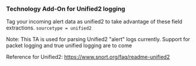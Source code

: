 ### Technology Add-On for Unified2 logging

Tag your incoming alert data as unified2 to take advantage of these field extractions.
```sourcetype = unified2```

Note: This TA is used for parsing Unified2 "alert" logs currently. Support for packet logging and true unified logging are to come

Reference for Unified2: https://www.snort.org/faq/readme-unified2

